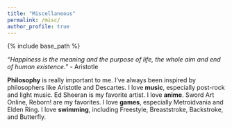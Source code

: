 ```yaml
---
title: "Miscellaneous"
permalink: /misc/
author_profile: true
---
```


{% include base_path %}

*“Happiness is the meaning and the purpose of life, the whole aim and end of human existence.”* - Aristotle

**Philosophy** is really important to me. I’ve always been inspired by philosophers like Aristotle and Descartes.
I love **music**, especially post-rock and light music. Ed Sheeran is my favorite artist.
I love **anime**. Sword Art Online, Reborn! are my favorites.
I love **games**, especially Metroidvania and Elden Ring.
I love **swimming**, including Freestyle, Breaststroke, Backstroke, and Butterfly.  
